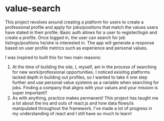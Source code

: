 # value-search

This project revolves around creating a platform for users to create a professional profile and apply for jobs/positions that
match the values users have stated in their profile. Basic auth allows for a user to register/login and create a profile. 
Once logged in, the user can search for job listings/positions he/she is interested in. The app will generate a response based on user profile
metrics such as experience and personal values. 

I was inspired to built this for two main reasons:
  1. At the time of building the site, I, myself, am in the process of searching for new work/professional opportunities. I noticed exisitng platforms lacked
    depth in building out profiles, so I wanted to take it one step further and use personal value systems as a variable when searching for jobs. Finding a 
    company that aligns with your values and your mission is super important!!
  2. As with anything, practice makes permanent! This project has taught me a lot about the ins and outs of react.js and how data flows/is manipulated throughout
     the framework. I've made a lot of progress in my understanding of react and I still have so much to learn! 
    
